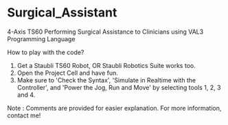 # Surgical_Assistant
4-Axis TS60 Performing Surgical Assistance to Clinicians using VAL3 Programming Language

How to play with the code?
1. Get a Staubli TS60 Robot, OR Staubli Robotics Suite works too.
2. Open the Project Cell and have fun.
3. Make sure to 'Check the Syntax', 'Simulate in Realtime with the Controller', and 'Power the Jog, Run and Move' by selecting tools 1, 2, 3 and 4.

Note : Comments are provided for easier explanation. For more information, contact me!
